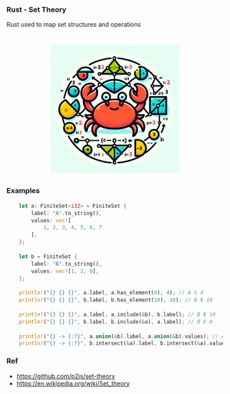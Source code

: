 ### Rust - Set Theory
Rust used to map set structures and operations

<h1 align="center">
  <img src="./images/logo.webp" alt="Elephant logotype" width="300px" />
</h1>

### Examples
```rust
    let a: FiniteSet<i32> = FiniteSet {
        label: "A".to_string(),
        values: vec![
            1, 2, 3, 4, 5, 6, 7
        ],
    };

    let b = FiniteSet {
        label: "B".to_string(),
        values: vec![1, 2, 8],
    };

    println!("{} {} {}", a.label, a.has_element(4), 4); // A ∈ 4
    println!("{} {} {}", b.label, b.has_element(10), 10); // B ∉ 10

    println!("{} {} {}", a.label, a.include(&b), b.label); // B ∉ 10
    println!("{} {} {}", b.label, b.include(&a), a.label); // B Ȼ A

    println!("{} -> {:?}", a.union(&b).label, a.union(&b).values); // A ∪ B -> [1, 2, 3, 4, 5, 6, 7, 8]
    println!("{} -> {:?}", b.intersect(&a).label, b.intersect(&a).values); // B ∪ A -> [1, 2]
```

### Ref
- https://github.com/p2js/set-theory
- https://en.wikipedia.org/wiki/Set_theory